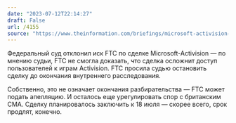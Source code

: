 ```yaml
---
date: "2023-07-12T22:14:27"
draft: False
url: /4155
source: "https://www.theinformation.com/briefings/microsoft-activision-deal-judge-denies-ftc-bid"
---
```


Федеральный суд отклонил иск FTC по сделке Microsoft-Activision — по мнению судьи, FTC не смогла доказать, что сделка осложнит доступ пользователей к играм Activision. FTC просила судью остановить сделку до окончания внутреннего расследования.

Собственно, это не означает окончания разбирательства — FTC может подать апелляцию. И осталось еще урегулировать спор с британским CMA. Сделку планировалось заключить к 18 июля — скорее всего, срок продлят, конечно.
